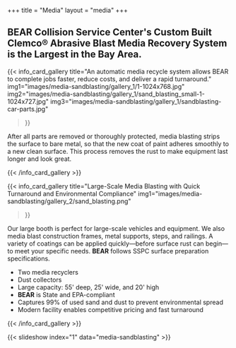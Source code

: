 +++
title = "Media"
layout = "media"
+++

## BEAR Collision Service Center's Custom Built Clemco® Abrasive Blast Media Recovery System is the Largest in the Bay Area.

{{< info_card_gallery
    title="An automatic media recycle system allows BEAR to complete jobs faster, reduce costs, and deliver a rapid turnaround."
    img1="images/media-sandblasting/gallery_1/1-1024x768.jpg"
    img2="images/media-sandblasting/gallery_1/sand_blasting_small-1-1024x727.jpg"
    img3="images/media-sandblasting/gallery_1/sandblasting-car-parts.jpg"
>}}

After all parts are removed or thoroughly protected, media blasting strips the surface to bare metal, so that the new coat of paint adheres smoothly to a new clean surface. This process removes the rust to make equipment last longer and look great.

{{< /info_card_gallery >}}



{{< info_card_gallery
    title="Large-Scale Media Blasting with Quick Turnaround and Environmental Compliance"
    img1="images/media-sandblasting/gallery_2/sand_blasting.png"
>}}

<p>Our large booth is perfect for large-scale vehicles and equipment. We also media blast construction frames, metal supports, steps, and railings. A variety of coatings can be applied quickly—before surface rust can begin—to meet your specific needs. <strong>BEAR</strong> follows SSPC surface preparation specifications.</p>

<ul>
  <li>Two media recyclers</li>
  <li>Dust collectors</li>
  <li>Large capacity: 55' deep, 25' wide, and 20' high</li>
  <li><strong>BEAR</strong> is State and EPA-compliant</li>
  <li>Captures 99% of used sand and dust to prevent environmental spread</li>
  <li>Modern facility enables competitive pricing and fast turnaround</li>
</ul>

{{< /info_card_gallery >}}


{{< slideshow index="1" data="media-sandblasting" >}}
